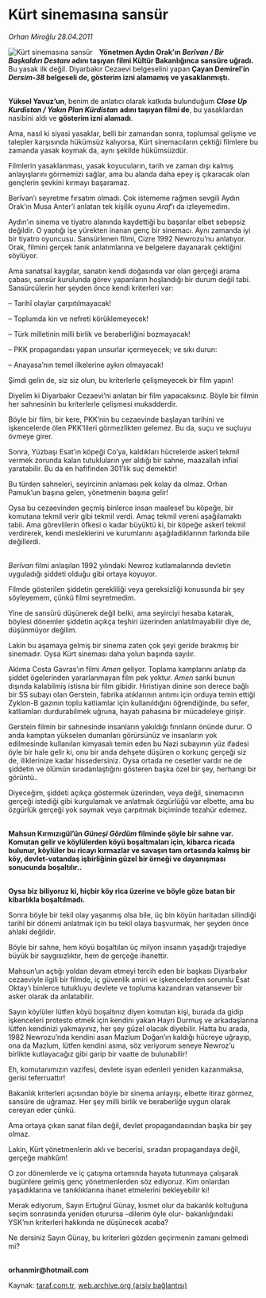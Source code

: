 # Kürt sinemasına sansür

*Orhan Miroğlu 28.04.2011*

<div class="yazi"><img align="left" alt="Kürt sinemasına sansür" border="0" src="http://www.taraf.com.tr/fotoraflar/makaleler/kurt-sinemasina-sansur_3943_orijinal.jpg" style="border-right-width:10px; border-color:#FFFFFF"/><p><b>Yönetmen Aydın Orak’ın <i>Berîvan / Bir Başkaldırı Destanı</i> adını taşıyan filmi Kültür Bakanlığınca sansüre uğradı.</b> Bu yasak ilk değil. Diyarbakır Cezaevi belgeselini yapan<b> Çayan Demirel’in <i>Dersim-38</i> belgeseli de, gösterim izni alamamış ve yasaklanmıştı.</b> </p>
<p><b><br/>Yüksel Yavuz’un</b>, benim de anlatıcı olarak katkıda bulunduğum <b><i>Close Up Kurdistan / Yakın Plan Kürdistan</i></b> <b>adını taşıyan filmi de</b>, bu yasaklardan nasibini aldı ve <b>gösterim izni alamadı</b>.</p>
<p>Ama, nasıl ki siyasi yasaklar, belli bir zamandan sonra, toplumsal gelişme ve talepler karşısında hükümsüz kalıyorsa, Kürt sinemacıların çektiği filmlere bu zamanda yasak koymak da, aynı şekilde hükümsüzdür.</p>
<p>Filmlerin yasaklanması, yasak koyucuların, tarih ve zaman dışı kalmış anlayışlarını görmemizi sağlar, ama bu alanda daha epey iş çıkaracak olan gençlerin şevkini kırmayı başaramaz. </p>
<p>Berîvan’ı seyretme fırsatım olmadı. Çok istememe rağmen sevgili Aydın Orak’ın Musa Anter’i anlatan tek kişilik oyunu <i>Araf</i>’ı da izleyemedim. </p>
<p>Aydın’ın sinema ve tiyatro alanında kaydettiği bu başarılar elbet sebepsiz değildir. O yaptığı işe yürekten inanan genç bir sinemacı. Aynı zamanda iyi bir tiyatro oyuncusu. Sansürlenen filmi, Cizre 1992 Newrozu’nu anlatıyor. Orak, filmini gerçek tanık anlatımlarına ve belgelere dayanarak çektiğini söylüyor.</p>
<p>Ama sanatsal kaygılar, sanatın kendi doğasında var olan gerçeği arama çabası, sansür kurulunda görev yapanların hoşlandığı bir durum değil tabi. Sansürcülerin her şeyden önce kendi kriterleri var: </p>
<p>– Tarihî olaylar çarpıtılmayacak!</p>
<p>– Toplumda kin ve nefreti körüklemeyecek!</p>
<p>– Türk milletinin milli birlik ve beraberliğini bozmayacak!</p>
<p>– PKK propagandası yapan unsurlar içermeyecek; ve sıkı durun:</p>
<p>– Anayasa’nın temel ilkelerine aykırı olmayacak!</p>
<p>Şimdi gelin de, siz siz olun, bu kriterlerle çelişmeyecek bir film yapın! </p>
<p>Diyelim ki Diyarbakır Cezaevi’ni anlatan bir film yapacaksınız. Böyle bir filmin her sahnesinin bu kriterlerle çelişmesi mukadderdir. </p>
<p>Böyle bir film, bir kere, PKK’nin bu cezaevinde başlayan tarihini ve işkencelerde ölen PKK’lileri görmezlikten gelemez. Bu da, suçu ve suçluyu övmeye girer.</p>
<p>Sonra, Yüzbaşı Esat’ın köpeği Co’ya, kaldıkları hücrelerde askerî tekmil vermek zorunda kalan tutukluların yer aldığı bir sahne, maazallah infial yaratabilir. Bu da en hafifinden 301’lik suç demektir!</p>
<p>Bu türden sahneleri, seyircinin anlaması pek kolay da olmaz. Orhan Pamuk’un başına gelen, yönetmenin başına gelir!</p>
<p>Oysa bu cezaevinden geçmiş binlerce insan maalesef bu köpeğe, bir komutana tekmil verir gibi tekmil verdi. Amaç tekmil vereni aşağılamaktı tabii. Ama görevlilerin öfkesi o kadar büyüktü ki, bir köpeğe askerî tekmil verdirerek, kendi mesleklerini ve kurumlarını aşağıladıklarının farkında bile değillerdi. </p>
<p><i><br/>Berîvan</i> filmi anlaşılan 1992 yılındaki Newroz kutlamalarında devletin uyguladığı şiddeti olduğu gibi ortaya koyuyor. </p>
<p>Filmde gösterilen şiddetin gerekliliği veya gereksizliği konusunda bir şey söyleyemem, çünkü filmi seyretmedim.</p>
<p>Yine de sansürü düşünerek değil belki, ama seyirciyi hesaba katarak, böylesi dönemler şiddetin açıkça teşhiri üzerinden anlatılmayabilir diye de, düşünmüyor değilim. </p>
<p>Lakin bu aşamaya gelmiş bir sinema zaten çok şeyi geride bırakmış bir sinemadır. Oysa Kürt sineması daha yolun başında sayılır. </p>
<p>Aklıma Costa Gavras’ın filmi <i>Amen</i> geliyor. Toplama kamplarını anlatıp da şiddet ögelerinden yararlanmayan film pek yoktur. <i>Amen</i> sanki bunun dışında kalabilmiş istisna bir film gibidir. Hıristiyan dinine son derece bağlı bir SS subayı olan Gerstein, fabrika atıklarının arıtımı için orduya temin ettiği Zyklon-B gazının toplu katliamlar için kullanıldığını öğrendiğinde, bu sefer, katliamları durdurabilmek uğruna, hayatı pahasına bir mücadeleye girişir. </p>
<p>Gerstein filmin bir sahnesinde insanların yakıldığı fırınların önünde durur. O anda kamptan yükselen dumanları görürsünüz ve insanların yok edilmesinde kullanılan kimyasalı temin eden bu Nazi subayının yüz ifadesi öyle bir hale gelir ki, onu bir anda dehşete düşüren o korkunç gerçeği siz de, iliklerinize kadar hissedersiniz. Oysa ortada ne cesetler vardır ne de şiddetin ve ölümün sıradanlaştığını gösteren başka özel bir şey, herhangi bir görüntü..</p>
<p>Diyeceğim, şiddeti açıkça göstermek üzerinden, veya değil, sinemacının gerçeği istediği gibi kurgulamak ve anlatmak özgürlüğü var elbette, ama bu özgürlük gerçeği yok saymak veya çarpıtmak biçiminde tezahür edemez. </p>
<p><b><br/>Mahsun Kırmızıgül’ün <i>Güneşi Gördüm</i> filminde şöyle bir sahne var. Komutan gelir ve köylülerden köyü boşaltmaları için, kibarca ricada bulunur, köylüler bu ricayı kırmazlar ve savaşın tam ortasında kalmış bir köy, devlet-vatandaş işbirliğinin güzel bir örneği ve dayanışması sonucunda boşaltılır..</b></p>
<p><b><br/>Oysa biz biliyoruz ki, hiçbir köy rica üzerine ve böyle göze batan bir kibarlıkla boşaltılmadı.</b> </p>
<p>Sonra böyle bir tekil olay yaşanmış olsa bile, üç bin köyün haritadan silindiği tarihî bir dönemi anlatmak için bu tekil olaya başvurmak, her şeyden önce ahlaki değildir.</p>
<p>Böyle bir sahne, hem köyü boşaltılan üç milyon insanın yaşadığı trajediye büyük bir saygısızlıktır, hem de gerçeğe ihanettir.</p>
<p>Mahsun’un açtığı yoldan devam etmeyi tercih eden bir başkası Diyarbakır cezaeviyle ilgili bir filmde, iç güvenlik amiri ve işkencelerden sorumlu Esat Oktay’ı binlerce tutukluyu devlete ve topluma kazandıran vatansever bir asker olarak da anlatabilir. </p>
<p>Sayın köylüler lütfen köyü boşaltınız diyen komutan kişi, burada da gidip işkenceleri protesto etmek için kendini yakan Hayri Durmuş ve arkadaşlarına lütfen kendinizi yakmayınız, her şey güzel olacak diyebilir. Hatta bu arada, 1982 Newrozu’nda kendini asan Mazlum Doğan’ın kaldığı hücreye uğrayıp, ona da Mazlum, lütfen kendini asma, söz veriyorum seneye Newroz’u birlikte kutlayacağız gibi garip bir vaatte de bulunabilir!</p>
<p>Eh, komutanımızın vazifesi, devlete isyan edenleri yeniden kazanmaksa, gerisi teferruattır!</p>
<p>Bakanlık kriterleri açısından böyle bir sinema anlayışı, elbette itiraz görmez, sansüre de uğramaz. Her şey milli birlik ve beraberliğe uygun olarak cereyan eder çünkü.</p>
<p>Ama ortaya çıkan sanat filan değil, devlet propagandasından başka bir şey olmaz. </p>
<p>Lakin, Kürt yönetmenlerin aklı ve becerisi, sıradan propagandaya değil, gerçeğe mahkûm! </p>
<p>O zor dönemlerde ve iç çatışma ortamında hayata tutunmaya çalışarak bugünlere gelmiş genç yönetmenlerden söz ediyoruz. Kim onlardan yaşadıklarına ve tanıklıklarına ihanet etmelerini bekleyebilir ki!</p>
<p>Merak ediyorum, Sayın Ertuğrul Günay, kısmet olur da bakanlık koltuğuna seçim sonrasında yeniden oturursa –dilerim öyle olur- bakanlığındaki YSK’nın kriterleri hakkında ne düşünecek acaba?</p>
<p>Ne dersiniz Sayın Günay, bu kriterleri gözden geçirmenin zamanı gelmedi mi?</p>
<p><b><br/>orhanmir@hotmail.com</b></p>
</div>

Kaynak: [taraf.com.tr](http://www.taraf.com.tr/orhan-miroglu/makale-kurt-sinemasina-sansur.htm), [web.archive.org (arşiv bağlantısı)](http://web.archive.org/web/20130721113549/http://www.taraf.com.tr/orhan-miroglu/makale-kurt-sinemasina-sansur.htm)
